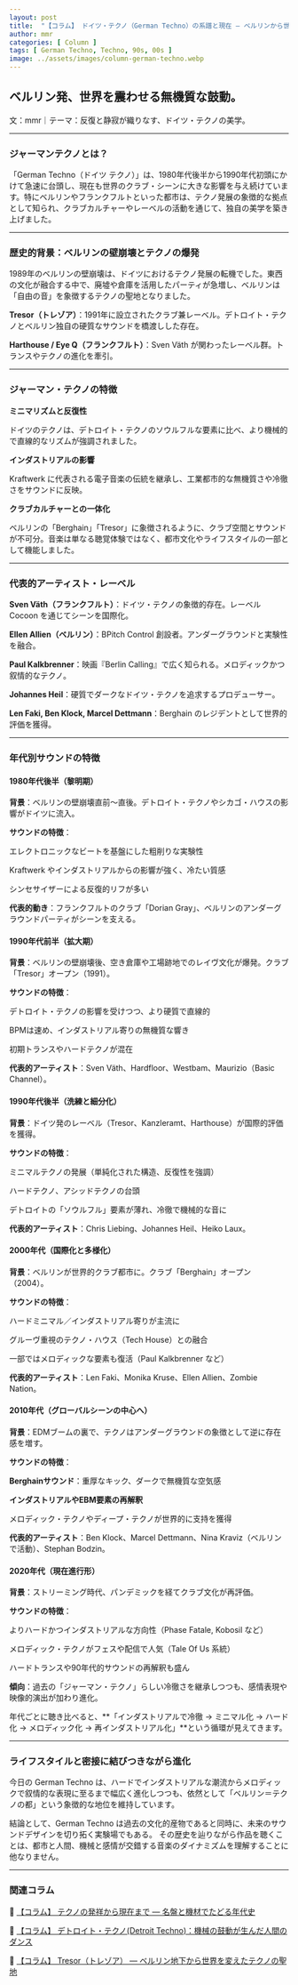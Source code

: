 ```yaml
---
layout: post
title:  "【コラム】 ドイツ・テクノ（German Techno）の系譜と現在 ― ベルリンから世界へ広がる音の美学"
author: mmr
categories: [ Column ]
tags: [ German Techno, Techno, 90s, 00s ]
image: ../assets/images/column-german-techno.webp
---
```


## ベルリン発、世界を震わせる無機質な鼓動。


文：mmr｜テーマ：反復と静寂が織りなす、ドイツ・テクノの美学。

<hr>

### ジャーマンテクノとは？

「German Techno（ドイツ テクノ）」は、1980年代後半から1990年代初頭にかけて急速に台頭し、現在も世界のクラブ・シーンに大きな影響を与え続けています。特にベルリンやフランクフルトといった都市は、テクノ発展の象徴的な拠点として知られ、クラブカルチャーやレーベルの活動を通じて、独自の美学を築き上げました。

<hr>

### 歴史的背景：ベルリンの壁崩壊とテクノの爆発

1989年のベルリンの壁崩壊は、ドイツにおけるテクノ発展の転機でした。東西の文化が融合する中で、廃墟や倉庫を活用したパーティが急増し、ベルリンは「自由の音」を象徴するテクノの聖地となりました。

**Tresor（トレゾア）**：1991年に設立されたクラブ兼レーベル。デトロイト・テクノとベルリン独自の硬質なサウンドを橋渡しした存在。

**Harthouse / Eye Q（フランクフルト）**：Sven Väth が関わったレーベル群。トランスやテクノの進化を牽引。

<hr>

### ジャーマン・テクノの特徴

**ミニマリズムと反復性**

ドイツのテクノは、デトロイト・テクノのソウルフルな要素に比べ、より機械的で直線的なリズムが強調されました。

**インダストリアルの影響**

Kraftwerk に代表される電子音楽の伝統を継承し、工業都市的な無機質さや冷徹さをサウンドに反映。

**クラブカルチャーとの一体化**

ベルリンの「Berghain」「Tresor」に象徴されるように、クラブ空間とサウンドが不可分。音楽は単なる聴覚体験ではなく、都市文化やライフスタイルの一部として機能しました。

<hr>

### 代表的アーティスト・レーベル

**Sven Väth（フランクフルト）**：ドイツ・テクノの象徴的存在。レーベル Cocoon を通じてシーンを国際化。

**Ellen Allien（ベルリン）**：BPitch Control 創設者。アンダーグラウンドと実験性を融合。

**Paul Kalkbrenner**：映画『Berlin Calling』で広く知られる。メロディックかつ叙情的なテクノ。

**Johannes Heil**：硬質でダークなドイツ・テクノを追求するプロデューサー。

**Len Faki, Ben Klock, Marcel Dettmann**：Berghain のレジデントとして世界的評価を獲得。

<hr>

### 年代別サウンドの特徴

#### 1980年代後半（黎明期）

**背景**：ベルリンの壁崩壊直前〜直後。デトロイト・テクノやシカゴ・ハウスの影響がドイツに流入。

**サウンドの特徴**：

エレクトロニックなビートを基盤にした粗削りな実験性

Kraftwerk やインダストリアルからの影響が強く、冷たい質感

シンセサイザーによる反復的リフが多い

**代表的動き**：フランクフルトのクラブ「Dorian Gray」、ベルリンのアンダーグラウンドパーティがシーンを支える。

#### 1990年代前半（拡大期）

**背景**：ベルリンの壁崩壊後、空き倉庫や工場跡地でのレイヴ文化が爆発。クラブ「Tresor」オープン（1991）。

**サウンドの特徴**：

デトロイト・テクノの影響を受けつつ、より硬質で直線的

BPMは速め、インダストリアル寄りの無機質な響き

初期トランスやハードテクノが混在

**代表的アーティスト**：Sven Väth、Hardfloor、Westbam、Maurizio（Basic Channel）。

#### 1990年代後半（洗練と細分化）

**背景**：ドイツ発のレーベル（Tresor、Kanzleramt、Harthouse）が国際的評価を獲得。

**サウンドの特徴**：

ミニマルテクノの発展（単純化された構造、反復性を強調）

ハードテクノ、アシッドテクノの台頭

デトロイトの「ソウルフル」要素が薄れ、冷徹で機械的な音に

**代表的アーティスト**：Chris Liebing、Johannes Heil、Heiko Laux。

#### 2000年代（国際化と多様化）

**背景**：ベルリンが世界的クラブ都市に。クラブ「Berghain」オープン（2004）。

**サウンドの特徴**：

ハードミニマル／インダストリアル寄りが主流に

グルーヴ重視のテクノ・ハウス（Tech House）との融合

一部ではメロディックな要素も復活（Paul Kalkbrenner など）

**代表的アーティスト**：Len Faki、Monika Kruse、Ellen Allien、Zombie Nation。

#### 2010年代（グローバルシーンの中心へ）

**背景**：EDMブームの裏で、テクノはアンダーグラウンドの象徴として逆に存在感を増す。

**サウンドの特徴**：

**Berghainサウンド**：重厚なキック、ダークで無機質な空気感

**インダストリアルやEBM要素の再解釈**

メロディック・テクノやディープ・テクノが世界的に支持を獲得

**代表的アーティスト**：Ben Klock、Marcel Dettmann、Nina Kraviz（ベルリンで活動）、Stephan Bodzin。

#### 2020年代（現在進行形）

**背景**：ストリーミング時代、パンデミックを経てクラブ文化が再評価。

**サウンドの特徴**：

よりハードかつインダストリアルな方向性（Phase Fatale, Kobosil など）

メロディック・テクノがフェスや配信で人気（Tale Of Us 系統）

ハードトランスや90年代的サウンドの再解釈も盛ん

**傾向**：過去の「ジャーマン・テクノ」らしい冷徹さを継承しつつも、感情表現や映像的演出が加わり進化。

年代ごとに聴き比べると、**「インダストリアルで冷徹 → ミニマル化 → ハード化 → メロディック化 → 再インダストリアル化」**という循環が見えてきます。


<hr>

### ライフスタイルと密接に結びつきながら進化

今日の German Techno は、ハードでインダストリアルな潮流からメロディックで叙情的な表現に至るまで幅広く進化しつつも、依然として「ベルリン＝テクノの都」という象徴的な地位を維持しています。

結論として、German Techno は過去の文化的産物であると同時に、未来のサウンドデザインを切り拓く実験場でもある。
その歴史を辿りながら作品を聴くことは、都市と人間、機械と感情が交錯する音楽のダイナミズムを理解することに他なりません。

---

### 関連コラム

🔗 [【コラム】 テクノの発祥から現在まで ― 名盤と機材でたどる年代史](https://monumental-movement.jp/Column-Techno-History)

🔗 [【コラム】 デトロイト・テクノ(Detroit Techno)：機械の鼓動が生んだ人間のダンス](https://monumental-movement.jp/Column-Detroit-Techno)

🔗 [【コラム】 Tresor（トレゾア） ― ベルリン地下から世界を変えたテクノの聖地](https://monumental-movement.jp/Column-Tresor)

